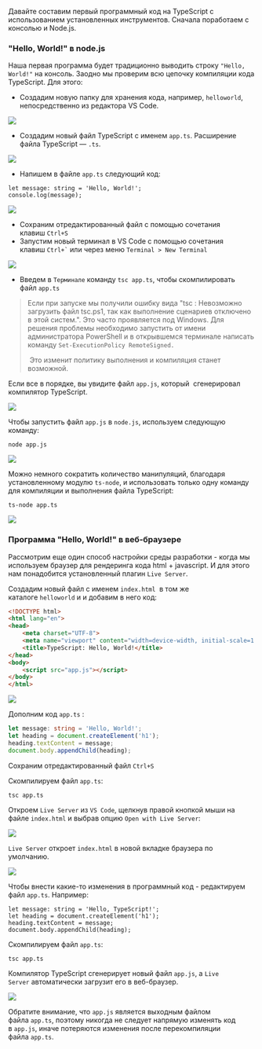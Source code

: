 Давайте составим первый программный код на TypeScript c использованием установленных инструментов. Сначала поработаем с консолью и Node.js.

### "Hello, World!" в node.js

Наша первая программа будет традиционно выводить строку `"Hello, World!"` на консоль. Заодно мы проверим всю цепочку компиляции кода TypeScript. Для этого:

- Создадим новую папку для хранения кода, например, `helloworld`, непосредственно из редактора VS Code.

![](https://ucarecdn.com/f41291c8-f361-4614-ab4e-87abb311f004/)

- Создадим новый файл TypeScript с именем `app.ts`. Расширение файла TypeScript — `.ts`.

![](https://ucarecdn.com/4832aba1-5369-4061-aa7e-4cf5c7736fb6/)

- Напишем в файле `app.ts` следующий код:

```
let message: string = 'Hello, World!';
console.log(message);
```

![](https://ucarecdn.com/4dc936de-e18c-49e4-b62d-eeac6d94ed5e/)

- Сохраним отредактированный файл с помощью сочетания клавиш `Ctrl+S`
- Запустим новый терминал в VS Code с помощью сочетания клавиш `` Ctrl+` `` или через меню `Terminal > New Terminal`

![](https://ucarecdn.com/57f52838-2b57-4692-af24-a2cf89c2e846/)

- ​Введем в `Терминале` команду `tsc app.ts`, чтобы скомпилировать файл `app.ts`

> Если при запуске мы получили ошибку вида "tsc : Невозможно загрузить файл tsc.ps1, так как выполнение сценариев отключено в этой систем.". Это часто проявляется под Windows. Для решения проблемы необходимо запустить от имени администратора PowerShell и в открывшемся терминале написать команду `Set-ExecutionPolicy RemoteSigned.`
> 
>  Это изменит политику выполнения и компиляция станет возможной.

Если все в порядке, вы увидите файл `app.js`, который  сгенерировал компилятор TypeScript.

![](https://ucarecdn.com/51b3075d-7723-4f3c-aa82-e5ec57aae414/)

Чтобы запустить файл `app.js` в `node.js`, используем следующую команду:

```shell
node app.js
```

![](https://ucarecdn.com/80c44fae-211d-4a04-9078-2df9203a8812/)

Можно немного сократить количество манипуляций, благодаря установленному модулю `ts-node`, и использовать только одну команду для компиляции и выполнения файла TypeScript:

```shell
ts-node app.ts
```

![](https://ucarecdn.com/bf82fd15-efe6-4600-9851-1f1f09e713ff/)

### Программа "Hello, World!" в веб-браузере

Рассмотрим еще один способ настройки среды разработки - когда мы используем браузер для рендеринга кода html + javascript. И для этого нам понадобится установленный плагин `Live Server`.

Создадим новый файл с именем `index.html`  в том же каталоге `helloworld` и и добавим в него код:

```html
<!DOCTYPE html>
<html lang="en">
<head>
    <meta charset="UTF-8">
    <meta name="viewport" content="width=device-width, initial-scale=1.0">
    <title>TypeScript: Hello, World!</title>
</head>
<body>
    <script src="app.js"></script>
</body>
</html>
```

![](https://ucarecdn.com/146dc1d9-885c-4ac5-a13e-d0ace2c2bc57/)

Дополним код `app.ts` :

```TypeScript
let message: string = 'Hello, World!';
let heading = document.createElement('h1');
heading.textContent = message;
document.body.appendChild(heading);
```

Сохраним отредактированный файл `Ctrl+S`

Скомпилируем файл `app.ts`:

```shell
tsc app.ts
```

Откроем `Live Server` из `VS Code`, щелкнув правой кнопкой мыши на файле `index.html` и выбрав опцию `Open with Live Server`:

![](https://ucarecdn.com/70da5731-3c96-46ed-b92b-1ef66169d61e/)

`Live Server` откроет `index.html` в новой вкладке браузера по умолчанию.

![](https://ucarecdn.com/e0504189-fa7a-443e-942a-30af45366053/)

Чтобы внести какие-то изменения в программный код - редактируем файл `app.ts`. Например:

```
let message: string = 'Hello, TypeScript!';
let heading = document.createElement('h1');
heading.textContent = message;
document.body.appendChild(heading);
```

Скомпилируем файл `app.ts`:

```
tsc app.ts
```

Компилятор TypeScript сгенерирует новый файл `app.js`, а `Live Server` автоматически загрузит его в веб-браузер.

![](https://ucarecdn.com/0ac761f4-1612-47a9-90f2-54a8c13ac888/)

Обратите внимание, что `app.js` является выходным файлом файла `app.ts`, поэтому никогда не следует напрямую изменять код в `app.js`, иначе потеряются изменения после перекомпиляции файла `app.ts`.
